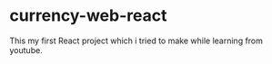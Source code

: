 # currency-web-react
This my first React project which i tried to make while  learning from youtube.
